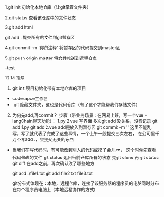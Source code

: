 1.git init 初始化本地仓库（让git掌管文件夹）

2.git status 查看该仓库中的文件状态

3.git add html 

  git add . 提交所有的文件到git暂存区

4.git commit -m '你的注释' 将暂存区的代码提交到master区

5.git push origin master 将文件推送到远程仓库

-test 


12.14 瑜导
1. git init 项目初始化带有本地仓库的项目
  - codesapce工作区
  - .git 隐藏文件夹，这也是代码仓库（有了这个才能帮我们存储文件）
2. 为何先add,再commit？
  步骤（带业务场景：在网易上班，写一个vue + langChain聊天功能）：
  1.py 
  2.vue 写界面
  多次git add 没关系，没有记录
  git add 1.py
  git add 2.vue
    add是放入到暂存区
  git commit -m ''
    这里不能乱写，写了就代表了完成了这些事情，一个上午一般提交三次左右，
    在公司里千万不写add .，会提交无关的东西
- 当我们在写代码时，有可能改到别人的代码或摸了会儿🐟，
这个时候先查看代码修改的文件 git status  返回当前仓库所有的状态
先git clone 再 git status
git diff 在add之前，再次确认改了哪些地方

  git add .\file1.txt
  git add file2.txt file3.txt

    git分布式体现在：本地，远程仓库，连接了该服务器的程序员的电脑同时分布在每个程序员电脑上（本地远程协作的方式）




   